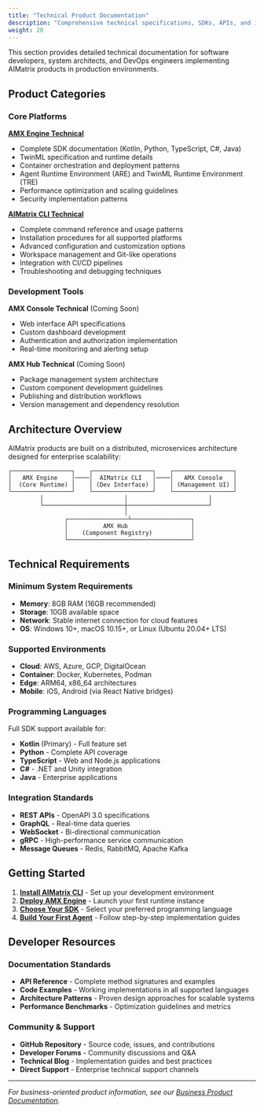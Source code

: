 ```yaml
---
title: "Technical Product Documentation"
description: "Comprehensive technical specifications, SDKs, APIs, and implementation guides for AIMatrix products"
weight: 20
---
```


This section provides detailed technical documentation for software developers, system architects, and DevOps engineers implementing AIMatrix products in production environments.

## Product Categories

### Core Platforms

**[AMX Engine Technical](amx-engine-technical/)**
- Complete SDK documentation (Kotlin, Python, TypeScript, C#, Java)
- TwinML specification and runtime details
- Container orchestration and deployment patterns
- Agent Runtime Environment (ARE) and TwinML Runtime Environment (TRE)
- Performance optimization and scaling guidelines
- Security implementation patterns

**[AIMatrix CLI Technical](aimatrix-cli-technical/)**
- Complete command reference and usage patterns
- Installation procedures for all supported platforms
- Advanced configuration and customization options
- Workspace management and Git-like operations
- Integration with CI/CD pipelines
- Troubleshooting and debugging techniques

### Development Tools

**AMX Console Technical** (Coming Soon)
- Web interface API specifications
- Custom dashboard development
- Authentication and authorization implementation
- Real-time monitoring and alerting setup

**AMX Hub Technical** (Coming Soon)
- Package management system architecture
- Custom component development guidelines
- Publishing and distribution workflows
- Version management and dependency resolution

## Architecture Overview

AIMatrix products are built on a distributed, microservices architecture designed for enterprise scalability:

```
┌─────────────────┐    ┌─────────────────┐    ┌─────────────────┐
│   AMX Engine    │────│  AIMatrix CLI   │────│   AMX Console   │
│  (Core Runtime) │    │ (Dev Interface) │    │ (Management UI) │
└─────────────────┘    └─────────────────┘    └─────────────────┘
         │                       │                       │
         └───────────────────────┼───────────────────────┘
                                 │
                ┌─────────────────┴─────────────────┐
                │          AMX Hub                  │
                │    (Component Registry)           │
                └───────────────────────────────────┘
```

## Technical Requirements

### Minimum System Requirements
- **Memory**: 8GB RAM (16GB recommended)
- **Storage**: 10GB available space
- **Network**: Stable internet connection for cloud features
- **OS**: Windows 10+, macOS 10.15+, or Linux (Ubuntu 20.04+ LTS)

### Supported Environments
- **Cloud**: AWS, Azure, GCP, DigitalOcean
- **Container**: Docker, Kubernetes, Podman
- **Edge**: ARM64, x86_64 architectures
- **Mobile**: iOS, Android (via React Native bridges)

### Programming Languages
Full SDK support available for:
- **Kotlin** (Primary) - Full feature set
- **Python** - Complete API coverage
- **TypeScript** - Web and Node.js applications
- **C#** - .NET and Unity integration
- **Java** - Enterprise applications

### Integration Standards
- **REST APIs** - OpenAPI 3.0 specifications
- **GraphQL** - Real-time data queries
- **WebSocket** - Bi-directional communication
- **gRPC** - High-performance service communication
- **Message Queues** - Redis, RabbitMQ, Apache Kafka

## Getting Started

1. **[Install AIMatrix CLI](aimatrix-cli-technical/#installation)** - Set up your development environment
2. **[Deploy AMX Engine](amx-engine-technical/#deployment)** - Launch your first runtime instance  
3. **[Choose Your SDK](amx-engine-technical/#sdk-documentation)** - Select your preferred programming language
4. **[Build Your First Agent](../tutorials/)** - Follow step-by-step implementation guides

## Developer Resources

### Documentation Standards
- **API Reference** - Complete method signatures and examples
- **Code Examples** - Working implementations in all supported languages
- **Architecture Patterns** - Proven design approaches for scalable systems
- **Performance Benchmarks** - Optimization guidelines and metrics

### Community & Support
- **GitHub Repository** - Source code, issues, and contributions
- **Developer Forums** - Community discussions and Q&A
- **Technical Blog** - Implementation guides and best practices
- **Direct Support** - Enterprise technical support channels

---

*For business-oriented product information, see our [Business Product Documentation](/business/products/).*